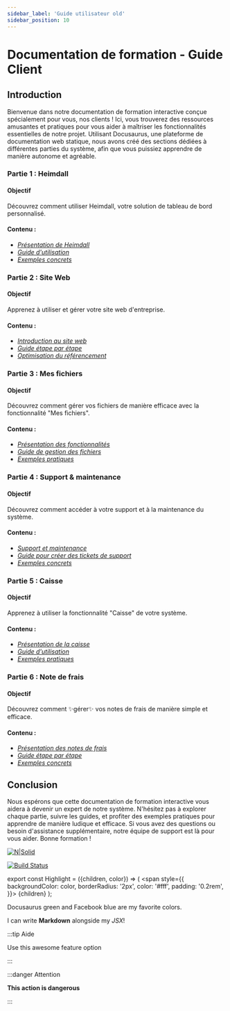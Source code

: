 ```yaml
---
sidebar_label: 'Guide utilisateur old'
sidebar_position: 10
---
```


# Documentation de formation - Guide Client

## Introduction

Bienvenue dans notre documentation de formation interactive conçue spécialement pour vous, nos clients ! Ici, vous trouverez des ressources amusantes et pratiques pour vous aider à maîtriser les fonctionnalités essentielles de notre projet. Utilisant Docusaurus, une plateforme de documentation web statique, nous avons créé des sections dédiées à différentes parties du système, afin que vous puissiez apprendre de manière autonome et agréable.

### Partie 1 : Heimdall
#### Objectif

Découvrez comment utiliser Heimdall, votre solution de tableau de bord personnalisé.

#### Contenu :

* *[Présentation de Heimdall](https://lelien)*
* *[Guide d'utilisation](https://lelien)*
* *[Exemples concrets](https://lelien)*

### Partie 2 : Site Web

#### Objectif

Apprenez à utiliser et gérer votre site web d'entreprise.

#### Contenu :

* *[Introduction au site web](https://lelien)*
* *[Guide étape par étape](https://lelien)*
* *[Optimisation du référencement](https://lelien)*

### Partie 3 : Mes fichiers

#### Objectif

Découvrez comment gérer vos fichiers de manière efficace avec la fonctionnalité "Mes fichiers".

#### Contenu :

* *[Présentation des fonctionnalités](https://lelien)*
* *[Guide de gestion des fichiers](https://lelien)*
* *[Exemples pratiques](https://lelien)*

### Partie 4 : Support & maintenance

#### Objectif

Découvrez comment accéder à votre support et à la maintenance du système.

#### Contenu :

* *[Support et maintenance](https://lelien)*
* *[Guide pour créer des tickets de support](https://lelien)*
* *[Exemples concrets](https://lelien)*

### Partie 5 : Caisse

#### Objectif

Apprenez à utiliser la fonctionnalité "Caisse" de votre système.

#### Contenu :

* *[Présentation de la caisse](https://lelien)*
* *[Guide d'utilisation](https://lelien)*
* *[Exemples pratiques](https://lelien)*

### Partie 6 : Note de frais

#### Objectif

Découvrez comment ✨gérer✨ vos notes de frais de manière simple et efficace.

#### Contenu :

* *[Présentation des notes de frais](https://lelien)*
* *[Guide étape par étape](https://lelien)*
* *[Exemples concrets](https://lelien)*

## Conclusion

Nous espérons que cette documentation de formation interactive vous aidera à devenir un expert de notre système. N'hésitez pas à explorer chaque partie, suivre les guides, et profiter des exemples pratiques pour apprendre de manière ludique et efficace. Si vous avez des questions ou besoin d'assistance supplémentaire, notre équipe de support est là pour vous aider. Bonne formation !

[![N|Solid](https://cldup.com/dTxpPi9lDf.thumb.png)](https://nodesource.com/products/nsolid)

[![Build Status](https://travis-ci.org/joemccann/dillinger.svg?branch=master)](https://travis-ci.org/joemccann/dillinger)


export const Highlight = ({children, color}) => (
  <span
    style={{
      backgroundColor: color,
      borderRadius: '2px',
      color: '#fff',
      padding: '0.2rem',
    }}>
    {children}
  </span>
);

<Highlight color="#25c2a0">Docusaurus green</Highlight> and <Highlight color="#1877F2">Facebook blue</Highlight> are my favorite colors.

I can write **Markdown** alongside my _JSX_!

:::tip Aide

Use this awesome feature option

:::

:::danger Attention

**This action is dangerous**

:::
